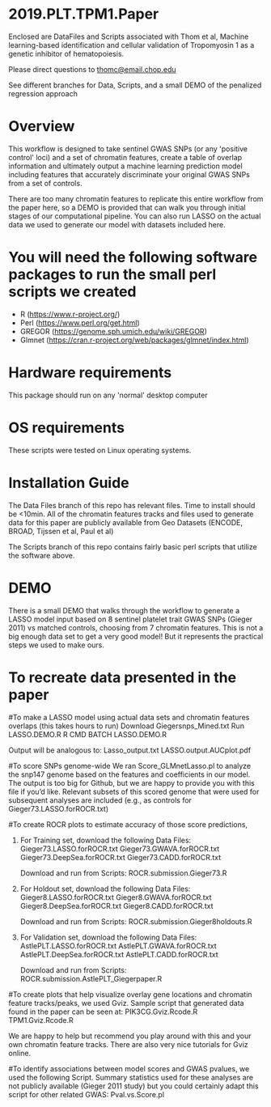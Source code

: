 # 2019.PLT.TPM1.Paper

Enclosed are DataFiles and Scripts associated with Thom et al, Machine learning-based identification and cellular validation of Tropomyosin 1 as a genetic inhibitor of hematopoiesis. 

Please direct questions to thomc@email.chop.edu

See different branches for Data, Scripts, and a small DEMO of the penalized regression approach


# Overview
This workflow is designed to take sentinel GWAS SNPs (or any 'positive control' loci) and a set of chromatin features, create a table of overlap information and ultimately output a machine learning prediction model including features that accurately discriminate your original GWAS SNPs from a set of controls. 

There are too many chromatin features to replicate this entire workflow from the paper here, so a DEMO is provided that can walk you through initial stages of our computational pipeline. You can also run LASSO on the actual data we used to generate our model with datasets included here. 

# You will need the following software packages to run the small perl scripts we created
- R (https://www.r-project.org/)
- Perl (https://www.perl.org/get.html)
- GREGOR (https://genome.sph.umich.edu/wiki/GREGOR)
- Glmnet (https://cran.r-project.org/web/packages/glmnet/index.html)

# Hardware requirements
This package should run on any 'normal' desktop computer

# OS requirements
These scripts were tested on Linux operating systems.

# Installation Guide
The Data Files branch of this repo has relevant files. Time to install should be <10min. All of the chromatin features tracks and files used to generate data for this paper are publicly available from Geo Datasets (ENCODE, BROAD, Tijssen et al, Paul et al)

The Scripts branch of this repo contains fairly basic perl scripts that utilize the software above.

# DEMO
There is a small DEMO that walks through the workflow to generate a LASSO model input based on 8 sentinel platelet trait GWAS SNPs (Gieger 2011) vs matched controls, choosing from 7 chromatin features. 
This is not a big enough data set to get a very good model! But it represents the practical steps we used to make ours.

# To recreate data presented in the paper

#To make a LASSO model using actual data sets and chromatin features overlaps (this takes hours to run)
	Download Giegersnps_Mined.txt
	Run LASSO.DEMO.R
		R CMD BATCH LASSO.DEMO.R

   Output will be analogous to: 
	Lasso_output.txt
	LASSO.output.AUCplot.pdf
 

#To score SNPs genome-wide
We ran Score_GLMnetLasso.pl to analyze the snp147 genome based on the features and coefficients in our model.
The output is too big for Github, but we are happy to provide you with this file if you’d like.
Relevant subsets of this scored genome that were used for subsequent analyses are included (e.g., as controls for Gieger73.LASSO.forROCR.txt)

#To create ROCR plots to estimate accuracy of those score predictions, 

1. For Training set, download the following Data Files: 
	Gieger73.LASSO.forROCR.txt
	Gieger73.GWAVA.forROCR.txt
	Gieger73.DeepSea.forROCR.txt
	Gieger73.CADD.forROCR.txt

	Download and run from Scripts: ROCR.submission.Gieger73.R

2. For Holdout set, download the following Data Files: 
	Gieger8.LASSO.forROCR.txt
	Gieger8.GWAVA.forROCR.txt
	Gieger8.DeepSea.forROCR.txt
	Gieger8.CADD.forROCR.txt

	Download and run from Scripts: ROCR.submission.Gieger8holdouts.R

3. For Validation set, download the following Data Files: 
	AstlePLT.LASSO.forROCR.txt
	AstlePLT.GWAVA.forROCR.txt
	AstlePLT.DeepSea.forROCR.txt
	AstlePLT.CADD.forROCR.txt

	Download and run from Scripts: ROCR.submission.AstlePLT_Giegerpaper.R

#To create plots that help visualize overlay gene locations and chromatin feature tracks/peaks, we used Gviz. Sample script that generated data found in the paper can be seen at: 
	PIK3CG.Gviz.Rcode.R
	TPM1.Gviz.Rcode.R
	
   We are happy to help but recommend you play around with this and your own chromatin feature tracks. There are also very nice tutorials for Gviz online. 

#To identify associations between model scores and GWAS pvalues, we used the following Script. Summary statistics used for these analyses are not publicly available (Gieger 2011 study) but you could certainly adapt this script for other related GWAS: 
	Pval.vs.Score.pl







